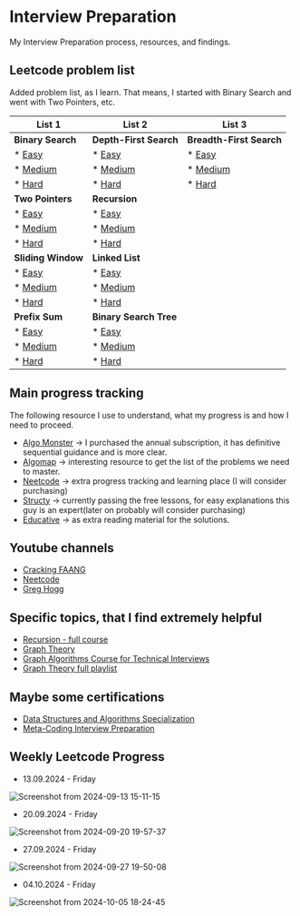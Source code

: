 # Interview Preparation

My Interview Preparation process, resources, and findings.

## Leetcode problem list

Added problem list, as I learn. That means, I started with Binary Search and went with Two Pointers, etc.

| List 1                                                                          | List 2                                                                              | List 3                   |
| ------------------------------------------------------------------------------- | ----------------------------------------------------------------------------------- | ------------------------ |
| **Binary Search**                                                               | **Depth-First Search**                                                              | **Breadth-First Search** |
| * [Easy](https://leetcode.com/problem-list/binary-search/?difficulty=EASY)      | * [Easy](https://leetcode.com/problem-list/depth-first-search/?difficulty=EASY)     | * [Easy](https://leetcode.com/problem-list/breadth-first-search/?difficulty=EASY)                                                                |
| * [Medium](https://leetcode.com/problem-list/binary-search/?difficulty=MEDIUM)  | * [Medium](https://leetcode.com/problem-list/depth-first-search/?difficulty=MEDIUM) | * [Medium](https://leetcode.com/problem-list/breadth-first-search/?difficulty=MEDIUM)                                                                |                         |
| * [Hard](https://leetcode.com/problem-list/binary-search/?difficulty=HARD)      | * [Hard](https://leetcode.com/problem-list/depth-first-search/?difficulty=HARD)     | * [Hard](https://leetcode.com/problem-list/breadth-first-search/?difficulty=Hard)                                                                |                        |
| **Two Pointers**                                                                | **Recursion**                                                                       |                          |
| * [Easy](https://leetcode.com/problem-list/two-pointers/?difficulty=EASY)       | * [Easy](https://leetcode.com/problem-list/recursion/?difficulty=EASY)              |                          |
| * [Medium](https://leetcode.com/problem-list/two-pointers/?difficulty=MEDIUM)   | * [Medium](https://leetcode.com/problem-list/recursion/?difficulty=MEDIUM)          |                          |
| * [Hard](https://leetcode.com/problem-list/two-pointers/?difficulty=HARD)       | * [Hard](https://leetcode.com/problem-list/recursion/?difficulty=HARD)              |                          |
| **Sliding Window**                                                              | **Linked List**                                                                     |                          |
| * [Easy](https://leetcode.com/problem-list/sliding-window/?difficulty=EASY)     | * [Easy](https://leetcode.com/problem-list/linked-list/?difficulty=EASY)            |                          |
| * [Medium](https://leetcode.com/problem-list/sliding-window/?difficulty=MEDIUM) | * [Medium](https://leetcode.com/problem-list/linked-list/?difficulty=MEDIUM)        |                          |
| * [Hard](https://leetcode.com/problem-list/sliding-window/?difficulty=HARD)     | * [Hard](https://leetcode.com/problem-list/linked-list/?difficulty=MEDIUM)          |                          |
| **Prefix Sum**                                                                  | **Binary Search Tree**                                                              |                          |
| * [Easy](https://leetcode.com/problem-list/prefix-sum/?difficulty=EASY)         | * [Easy](https://leetcode.com/problem-list/binary-search-tree/?difficulty=EASY)     |                          |
| * [Medium](https://leetcode.com/problem-list/prefix-sum/?difficulty=MEDIUM)     | * [Medium](https://leetcode.com/problem-list/binary-search-tree/?difficulty=MEDIUM) |                          |
| * [Hard](https://leetcode.com/problem-list/prefix-sum/?difficulty=HARD)         | * [Hard](https://leetcode.com/problem-list/binary-search-tree/?difficulty=HARD)     |                          |


## Main progress tracking

The following resource I use to understand, what my progress is and how I need to proceed.

* [Algo Monster](https://algo.monster/) -> I purchased the annual subscription, it has definitive sequential guidance and is more clear.
* [Algomap](https://algomap.io/) -> interesting resource to get the list of the problems we need to master.
* [Neetcode](https://neetcode.io/) -> extra progress tracking and learning place (I will consider purchasing)
* [Structy](https://structy.net/) -> currently passing the free lessons, for easy explanations this guy is an expert(later on probably will consider purchasing)
* [Educative](https://www.educative.io/courses/grokking-coding-interview-patterns-python) -> as extra reading material for the solutions.

## Youtube channels

* [Cracking FAANG](https://www.youtube.com/@crackfaang)
* [Neetcode](https://www.youtube.com/@NeetCode)
* [Greg Hogg](https://www.youtube.com/@GregHogg)

## Specific topics, that I find extremely helpful

* [Recursion - full course](https://www.youtube.com/watch?v=IJDJ0kBx2LM)
* [Graph Theory](https://youtube.com/playlist?list=PLpXOY-RxVRTPPVLBP6-sz6CMWxhtrI-v_&si=Xn3EUW5QTgdk9KFK)
* [Graph Algorithms Course for Technical Interviews](https://www.youtube.com/watch?v=2_Uuixtc5i0)
* [Graph Theory full playlist](https://www.youtube.com/playlist?list=PLDV1Zeh2NRsDGO4--qE8yH72HFL1Km93P)


## Maybe some certifications

* [Data Structures and Algorithms Specialization](https://www.coursera.org/specializations/data-structures-algorithms)
* [Meta-Coding Interview Preparation](https://www.coursera.org/learn/coding-interview-preparation)

## Weekly Leetcode Progress

* 13.09.2024 - Friday

![Screenshot from 2024-09-13 15-11-15](https://github.com/user-attachments/assets/4c5eec89-cb73-4cd9-a067-c2a4bdc92f06)

* 20.09.2024 - Friday

![Screenshot from 2024-09-20 19-57-37](https://github.com/user-attachments/assets/761469b9-83fc-4b37-970d-2a10d4fb74db)

* 27.09.2024 - Friday

![Screenshot from 2024-09-27 19-50-08](https://github.com/user-attachments/assets/87835541-1351-441c-a94e-35791ebe461b)

* 04.10.2024 - Friday
  
![Screenshot from 2024-10-05 18-24-45](https://github.com/user-attachments/assets/2cfa9653-ab68-4dbe-be06-bacbc56b64ef)



